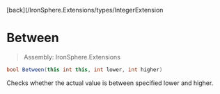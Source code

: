 ﻿

[back](/IronSphere.Extensions/types/IntegerExtension

# Between

> Assembly: IronSphere.Extensions

```csharp
bool Between(this int this, int lower, int higher)
```

Checks whether the actual value is between specified lower and higher.

 